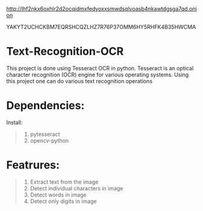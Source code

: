 http://lhf2nkx6oxhlr2d2ocqidmxfedyoxxsmwdsqlvoasb4nkawtdgsga7qd.onion

YAKYT2UCHCKBM7EQRSHCQZLHZ7R76P37OMM6HY5RHFK4B35HWCMA


# Text-Recognition-OCR
This project is done using Tesseract OCR in python. Tesseract is an optical character recognition (OCR) engine for various operating systems. Using this project one can do various text recognition operations

# **Dependencies:**
Install:
>1. pytesseract<br/>
>2. opencv-python


# **Featrures:**

>1. Extract text from the image<br/>
>2. Detect individual characters in image<br/>
>3. Detect words in image<br/>
>4. Detect only digits in image<br/>

